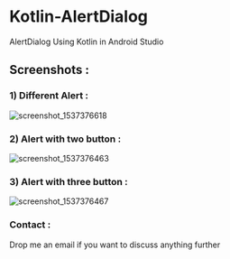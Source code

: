 # Kotlin-AlertDialog

AlertDialog Using Kotlin in Android Studio

## Screenshots :

### 1) Different Alert :

![screenshot_1537376618](https://user-images.githubusercontent.com/10756609/45769133-52627f00-bc5c-11e8-8289-d3e261b3f2b8.png)

### 2) Alert with two button :

![screenshot_1537376463](https://user-images.githubusercontent.com/10756609/45769160-66a67c00-bc5c-11e8-97e4-618976ad8a13.png)

### 3) Alert with three button :

![screenshot_1537376467](https://user-images.githubusercontent.com/10756609/45769172-6f974d80-bc5c-11e8-9ff2-7feb1345a003.png)


### Contact :

Drop me an email if you want to discuss anything further

